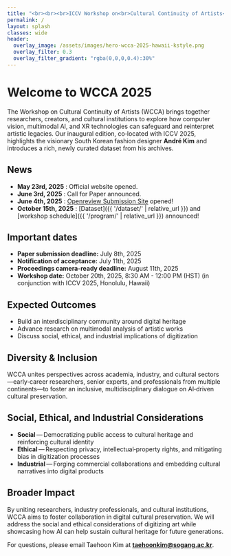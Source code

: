 ```yaml
---
title: "<br><br><br>ICCV Workshop on<br>Cultural Continuity of Artists<br><br><br>"
permalink: /
layout: splash
classes: wide
header:
  overlay_image: /assets/images/hero-wcca-2025-hawaii-kstyle.png
  overlay_filter: 0.3
  overlay_filter_gradient: "rgba(0,0,0,0.4):30%"
---
```


# Welcome to **WCCA 2025**

The Workshop on Cultural Continuity of Artists (WCCA) brings together researchers, creators, and cultural institutions to explore how computer vision, multimodal AI, and XR technologies can safeguard and reinterpret artistic legacies. Our inaugural edition, co‑located with ICCV 2025, highlights the visionary South Korean fashion designer **André Kim** and introduces a rich, newly curated dataset from his archives.

## News

- **May 23rd, 2025** : Official website opened.
- **June 3rd, 2025** : Call for Paper announced.
- **June 4th, 2025** : [Openreview Submission Site](https://openreview.net/group?id=thecvf.com/ICCV/2025/Workshop/WCCA) opened!
- **October 15th, 2025** : [Dataset]({{ '/dataset/' | relative_url }}) and [workshop schedule]({{ '/program/' | relative_url }}) announced!

## Important dates
- **Paper submission deadline:** July 8th, 2025 
- **Notification of acceptance:** July 11th, 2025
- **Proceedings camera‑ready deadline:** August 11th, 2025
- **Workshop date:** October 20th, 2025, 8:30 AM - 12:00 PM (HST) (in conjunction with ICCV 2025, Honolulu, Hawaii)


## Expected Outcomes
- Build an interdisciplinary community around digital heritage
- Advance research on multimodal analysis of artistic works
- Discuss social, ethical, and industrial implications of digitization

## Diversity & Inclusion

WCCA unites perspectives across academia, industry, and cultural sectors—early‑career researchers, senior experts, and professionals from multiple continents—to foster an inclusive, multidisciplinary dialogue on AI‑driven cultural preservation.

## Social, Ethical, and Industrial Considerations

- **Social** — Democratizing public access to cultural heritage and reinforcing cultural identity  
- **Ethical** — Respecting privacy, intellectual‑property rights, and mitigating bias in digitization processes  
- **Industrial** — Forging commercial collaborations and embedding cultural narratives into digital products

## Broader Impact
By uniting researchers, industry professionals, and cultural institutions, WCCA
aims to foster collaboration in digital cultural preservation. We will address the
social and ethical considerations of digitizing art while showcasing how AI can
help sustain cultural heritage for future generations.

For questions, please email Taehoon Kim at **taehoonkim@sogang.ac.kr**.
